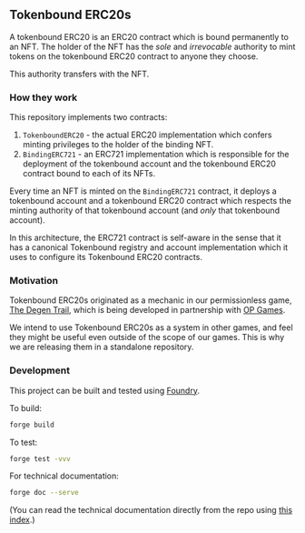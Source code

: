 ## Tokenbound ERC20s

A tokenbound ERC20 is an ERC20 contract which is bound permanently to an NFT. The holder of the NFT has
the *sole* and *irrevocable* authority to mint tokens on the tokenbound ERC20 contract to anyone they choose.

This authority transfers with the NFT.

### How they work

This repository implements two contracts:
1. `TokenboundERC20` - the actual ERC20 implementation which confers minting privileges to the holder of the binding NFT.
2. `BindingERC721` - an ERC721 implementation which is responsible for the deployment of the tokenbound account and the tokenbound ERC20 contract
bound to each of its NFTs.

Every time an NFT is minted on the `BindingERC721` contract, it deploys a tokenbound account and a tokenbound ERC20 contract
which respects the minting authority of that tokenbound account (and *only* that tokenbound account).

In this architecture, the ERC721 contract is self-aware in the sense that it has a canonical Tokenbound registry
and account implementation which it uses to configure its Tokenbound ERC20 contracts.

### Motivation

Tokenbound ERC20s originated as a mechanic in our permissionless game, [The Degen Trail](https://github.om/moonstream-to/degen-trail),
which is being developed in partnership with [OP Games](https://arcadia.fun/).

We intend to use Tokenbound ERC20s as a system in other games, and feel they might be useful even outside
of the scope of our games. This is why we are releasing them in a standalone repository.

### Development

This project can be built and tested using [Foundry](https://github.com/foundry-rs/foundry).

To build:

```bash
forge build
```

To test:

```bash
forge test -vvv
```

For technical documentation:

```bash
forge doc --serve
```

(You can read the technical documentation directly from the repo using [this index](./docs/src/SUMMARY.md).)
